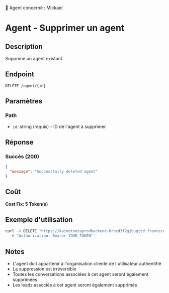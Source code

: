 🧠 Agent concerné : Mickael
# Agent - Supprimer un agent

## Description
Supprime un agent existant.

## Endpoint
```
DELETE /agent/{id}
```

## Paramètres

### Path
- `id`: string (requis) - ID de l'agent à supprimer

## Réponse

### Succès (200)
```json
{
  "message": "Successfully deleted agent"
}
```

## Coût
**Cost Fix: 5 Token(s)**

## Exemple d'utilisation

```bash
curl -X DELETE "https://kainotomiaprodbackend-brbzd3f2gjbugtcd.francecentral-01.azurewebsites.net/agent/agent-id-123" \
  -H "Authorization: Bearer YOUR_TOKEN"
```

## Notes
- L'agent doit appartenir à l'organisation cliente de l'utilisateur authentifié
- La suppression est irréversible
- Toutes les conversations associées à cet agent seront également supprimées
- Les leads associés à cet agent seront également supprimés 
